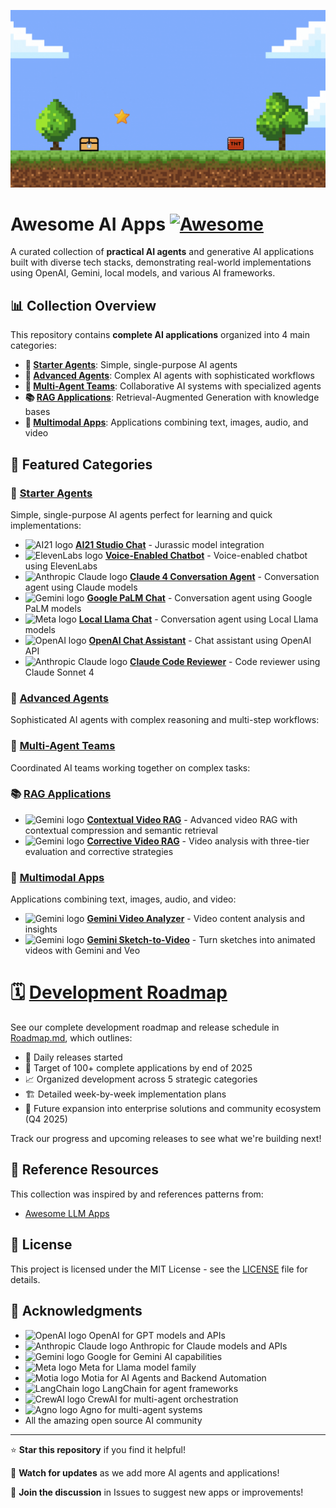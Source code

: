 ![Awesome AI Apps](./docs/images/banner.gif)

# Awesome AI Apps [![Awesome](https://awesome.re/badge.svg)](https://awesome.re)

A curated collection of **practical AI agents** and generative AI applications built with diverse tech stacks, demonstrating real-world implementations using OpenAI, Gemini, local models, and various AI frameworks.

## 📊 Collection Overview

This repository contains **complete AI applications** organized into 4 main categories:

- **🎯 [Starter Agents](./starter-agents/)**: Simple, single-purpose AI agents
- **🧠 [Advanced Agents](./advanced-agents/)**: Complex AI agents with sophisticated workflows  
- **👥 [Multi-Agent Teams](./multi-agent-teams/)**: Collaborative AI systems with specialized agents
- **📚 [RAG Applications](./rag-applications/)**: Retrieval-Augmented Generation with knowledge bases
- **🎨 [Multimodal Apps](./multimodal-apps/)**: Applications combining text, images, audio, and video

## 🚀 Featured Categories

### 🎯 [Starter Agents](./starter-agents/)
Simple, single-purpose AI agents perfect for learning and quick implementations:
- <img src="https://www.ai21.com/wp-content/uploads/2024/11/ai21-logo.svg" alt="AI21 logo" width="40" height="10"> **[AI21 Studio Chat](./starter-agents/ai21-studio-chat/)** - Jurassic model integration
- <img src="https://cdn.simpleicons.org/elevenlabs" alt="ElevenLabs logo" width="20" height="20"> **[Voice-Enabled Chatbot](./starter-agents/elevenlabs-voice-assistant/)** - Voice-enabled chatbot using ElevenLabs
- <img src="https://zorgle.co.uk/wp-content/uploads/2024/11/Claude-ai-logo.png" alt="Anthropic Claude logo" width="20" height="20"> **[Claude 4 Conversation Agent](./starter-agents/claude-3-conversation-agent/)** - Conversation agent using Claude models
- <img src="https://cdn.simpleicons.org/googlegemini" alt="Gemini logo" width="20" height="20"> **[Google PaLM Chat](./starter-agents/google-palm-chat/)** - Conversation agent using Google PaLM models
- <img src="https://cdn.simpleicons.org/meta" alt="Meta logo" width="20" height="20"> **[Local Llama Chat](./starter-agents/local-llama-chat/)** - Conversation agent using Local Llama models
- <img src="https://cdn.simpleicons.org/openai" alt="OpenAI logo" width="20" height="20"> **[OpenAI Chat Assistant](./starter-agents/openai-chat-assistant/)** - Chat assistant using OpenAI API
- <img src="https://zorgle.co.uk/wp-content/uploads/2024/11/Claude-ai-logo.png" alt="Anthropic Claude logo" width="20" height="20"> **[Claude Code Reviewer](./starter-agents/claude-code-reviewer/)** - Code reviewer using Claude Sonnet 4

### 🧠 [Advanced Agents](./advanced-agents/)
Sophisticated AI agents with complex reasoning and multi-step workflows:

### 👥 [Multi-Agent Teams](./multi-agent-teams/)
Coordinated AI teams working together on complex tasks:


### 📚 [RAG Applications](./rag-applications/)
- <img src="https://cdn.simpleicons.org/googlegemini" alt="Gemini logo" width="20" height="20"> **[Contextual Video RAG](./rag-applications/contextual-video-rag/)** - Advanced video RAG with contextual compression and semantic retrieval
- <img src="https://cdn.simpleicons.org/googlegemini" alt="Gemini logo" width="20" height="20"> **[Corrective Video RAG](./rag-applications/corrective-video-rag/)** - Video analysis with three-tier evaluation and corrective strategies


### 🎨 [Multimodal Apps](./multimodal-apps/)
Applications combining text, images, audio, and video:
- <img src="https://cdn.simpleicons.org/googlegemini" alt="Gemini logo" width="20" height="20"> **[Gemini Video Analyzer](./multimodal-apps/gemini-video-analyzer/)** - Video content analysis and insights
- <img src="https://cdn.simpleicons.org/googlegemini" alt="Gemini logo" width="20" height="20"> **[Gemini Sketch-to-Video](./multimodal-apps/gemini-veo-sketch2video/)** - Turn sketches into animated videos with Gemini and Veo

# 🗓️ [Development Roadmap](./Roadmap.md)

See our complete development roadmap and release schedule in [Roadmap.md](./Roadmap.md), which outlines:

- 📅 Daily releases started
- 🎯 Target of 100+ complete applications by end of 2025
- 📈 Organized development across 5 strategic categories
- 🏗️ Detailed week-by-week implementation plans
- 🚀 Future expansion into enterprise solutions and community ecosystem (Q4 2025)

Track our progress and upcoming releases to see what we're building next!

## 🔗 Reference Resources

This collection was inspired by and references patterns from:
- [Awesome LLM Apps](https://github.com/Shubhamsaboo/awesome-llm-apps)

## 📄 License

This project is licensed under the MIT License - see the [LICENSE](LICENSE) file for details.

## 🙏 Acknowledgments

- <img src="https://cdn.simpleicons.org/openai" alt="OpenAI logo" width="20" height="20"> OpenAI for GPT models and APIs
- <img src="https://cdn.simpleicons.org/anthropic" alt="Anthropic Claude logo" width="20" height="20"> Anthropic for Claude models and APIs
- <img src="https://cdn.simpleicons.org/googlegemini" alt="Gemini logo" width="20" height="20"> Google for Gemini AI capabilities
- <img src="https://cdn.simpleicons.org/meta" alt="Meta logo" width="20" height="20"> Meta for Llama model family
- <img src="https://camo.githubusercontent.com/c4cb66271fe326cd8e9449a6f5da07e581425a3be88fcfb6c3722a7dea73df88/68747470733a2f2f6d6f7469612e6465762f69636f6e2e706e67" alt="Motia logo" width="20" height="20"> Motia for AI Agents and Backend Automation
- <img src="https://cdn.simpleicons.org/langchain" alt="LangChain logo" width="20" height="20"> LangChain for agent frameworks
- <img src="https://cdn.prod.website-files.com/66cf2bfc3ed15b02da0ca770/66d07240057721394308addd_Logo%20(1).svg" alt="CrewAI logo" width="20" height="20"> CrewAI for multi-agent orchestration
- <img src="https://avatars.githubusercontent.com/u/104874993?s=48&v=4" alt="Agno logo" width="20" height="20"> Agno for multi-agent systems
- All the amazing open source AI community

---

⭐ **Star this repository** if you find it helpful!

🔔 **Watch for updates** as we add more AI agents and applications!

💬 **Join the discussion** in Issues to suggest new apps or improvements!
